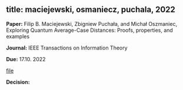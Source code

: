 title: maciejewski, osmaniecz, puchala, 2022
---

**Paper:** Filip B. Maciejewski, Zbigniew Puchała, and Michał Oszmaniec, Exploring Quantum Average-Case Distances:
Proofs, properties, and examples 
 
**Journal:** IEEE Transactions on Information Theory

**Due:** 17.10. 2022

[file](REF_maciejewski2022/file.pdf)


**Decision:** 


